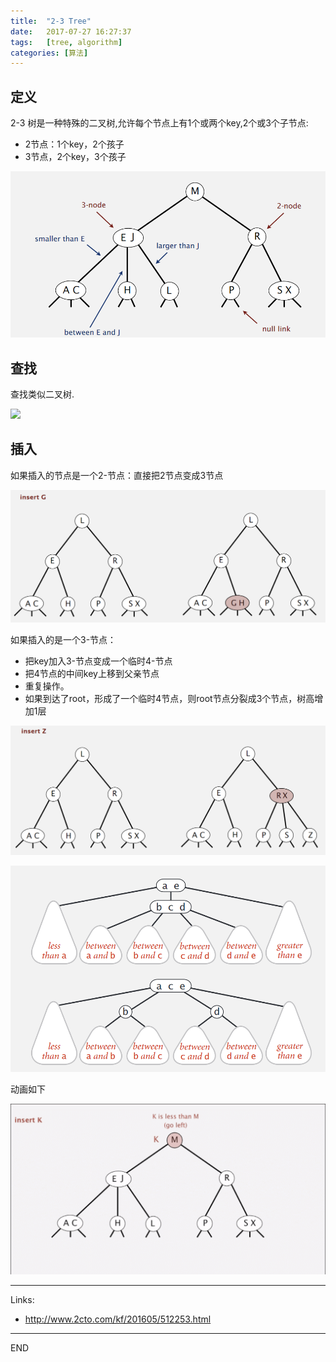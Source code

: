 ```yaml
---
title:  "2-3 Tree"
date:   2017-07-27 16:27:37
tags:   [tree, algorithm]
categories: [算法]
---
```

## 定义
2-3 树是一种特殊的二叉树,允许每个节点上有1个或两个key,2个或3个子节点:
- 2节点：1个key，2个孩子
- 3节点，2个key，3个孩子

![](./resources/2017-07-27-2-3-tree/23tree.png)

## 查找
查找类似二叉树.

![](./resources/2017-07-27-2-3-tree/search.png)

## 插入
如果插入的节点是一个2-节点：直接把2节点变成3节点

![](./resources/2017-07-27-2-3-tree/insert1.png)

如果插入的是一个3-节点：
- 把key加入3-节点变成一个临时4-节点
- 把4节点的中间key上移到父亲节点
- 重复操作。
- 如果到达了root，形成了一个临时4节点，则root节点分裂成3个节点，树高增加1层


![](./resources/2017-07-27-2-3-tree/insert2.png)

![](./resources/2017-07-27-2-3-tree/insert2-1.png)

动画如下

![](./resources/2017-07-27-2-3-tree/insert2.gif)

---
Links:
- http://www.2cto.com/kf/201605/512253.html

---
END
